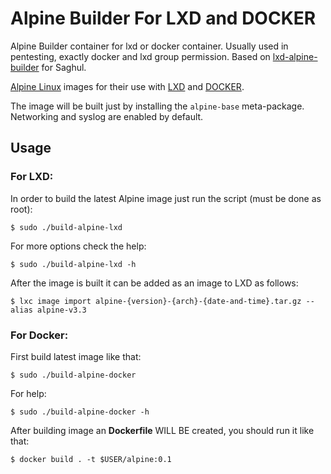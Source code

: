 # Alpine Builder For LXD and DOCKER

Alpine Builder container for lxd or docker container. Usually used in pentesting, exactly docker and lxd group permission.
Based on [lxd-alpine-builder](https://github.com/saghul/lxd-alpine-builder/) for Saghul.

[Alpine Linux](http://alpinelinux.org/) images for their use with [LXD](https://linuxcontainers.org/lxd/) and [DOCKER](https://docker.com/).

The image will be built just by installing the `alpine-base` meta-package.
Networking and syslog are enabled by default.

## Usage

### For LXD:

In order to build the latest Alpine image just run the script (must be done as root):

    $ sudo ./build-alpine-lxd

For more options check the help:

    $ sudo ./build-alpine-lxd -h

After the image is built it can be added as an image to LXD as follows:

    $ lxc image import alpine-{version}-{arch}-{date-and-time}.tar.gz --alias alpine-v3.3

### For Docker:

First build latest image like that:

    $ sudo ./build-alpine-docker

For help:

    $ sudo ./build-alpine-docker -h

After building image an **Dockerfile** WILL BE created, you should run it like that:

    $ docker build . -t $USER/alpine:0.1
